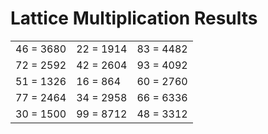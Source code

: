 # Lattice Multiplication Results

|   |   |   |
|---|---|---|
| 46 = 3680 | 22 = 1914 | 83 = 4482 |
| 72 = 2592 | 42 = 2604 | 93 = 4092 |
| 51 = 1326 | 16 = 864 | 60 = 2760 |
| 77 = 2464 | 34 = 2958 | 66 = 6336 |
| 30 = 1500 | 99 = 8712 | 48 = 3312 |
